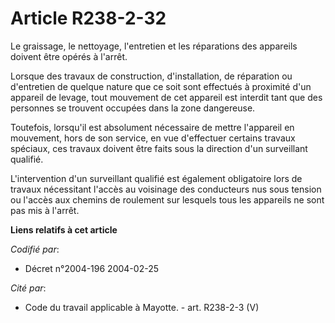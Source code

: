 # Article R238-2-32

Le graissage, le nettoyage, l'entretien et les réparations des appareils doivent être opérés à l'arrêt.

Lorsque des travaux de construction, d'installation, de réparation ou d'entretien de quelque nature que ce soit sont
effectués à proximité d'un appareil de levage, tout mouvement de cet appareil est interdit tant que des personnes se trouvent
occupées dans la zone dangereuse.

Toutefois, lorsqu'il est absolument nécessaire de mettre l'appareil en mouvement, hors de son service, en vue d'effectuer
certains travaux spéciaux, ces travaux doivent être faits sous la direction d'un surveillant qualifié.

L'intervention d'un surveillant qualifié est également obligatoire lors de travaux nécessitant l'accès au voisinage des
conducteurs nus sous tension ou l'accès aux chemins de roulement sur lesquels tous les appareils ne sont pas mis à l'arrêt.

**Liens relatifs à cet article**

_Codifié par_:

  - Décret n°2004-196 2004-02-25

_Cité par_:

  - Code du travail applicable à Mayotte. - art. R238-2-3 (V)
